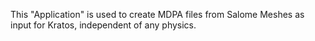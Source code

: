 This "Application" is used to create MDPA files from Salome Meshes as input for Kratos, independent of any physics.